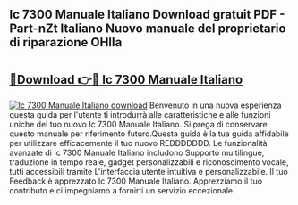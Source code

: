 ## Ic 7300 Manuale Italiano Download gratuit PDF - Part-nZt Italiano Nuovo manuale del proprietario di riparazione OHlIa

# <h2><a href="http://dfg9hv.blite.top/?on=Ic+7300+Manuale+Italiano">🔗Download 👉🔴 Ic 7300 Manuale Italiano</a></h2>

[![Ic 7300 Manuale Italiano download](https://i.imgur.com/lujVjoI.png)](http://dfg9hv.blite.top/?on=Ic+7300+Manuale+Italiano)
Benvenuto in una nuova esperienza questa guida per l'utente ti introdurrà alle caratteristiche e alle funzioni uniche del tuo nuovo Ic 7300 Manuale Italiano. Si prega di conservare questo manuale per riferimento futuro.Questa guida è la tua guida affidabile per utilizzare efficacemente il tuo nuovo REDDDDDDD. Le funzionalità avanzate di Ic 7300 Manuale Italiano includono Supporto multilingue, traduzione in tempo reale, gadget personalizzabili e riconoscimento vocale, tutti accessibili tramite L'interfaccia utente intuitiva e personalizzabile. Il tuo Feedback è apprezzato Ic 7300 Manuale Italiano. Apprezziamo il tuo contributo e ci impegniamo a fornirti un servizio eccezionale.
